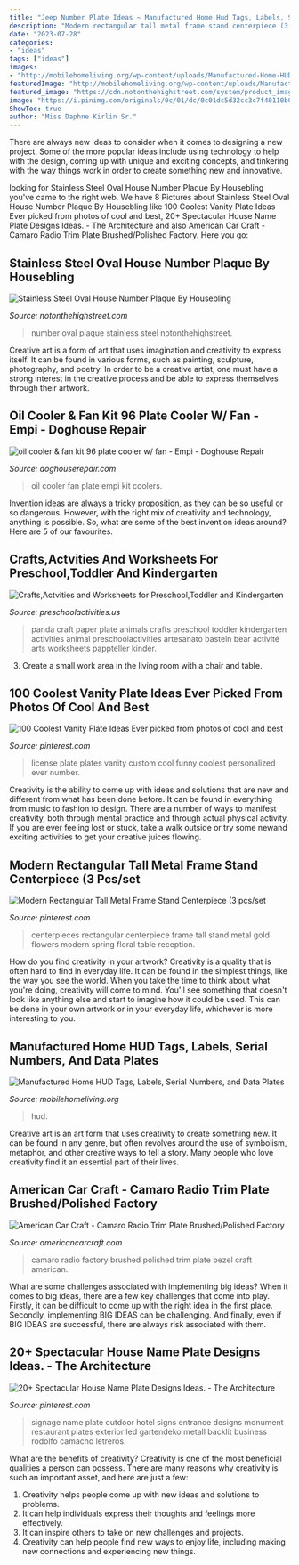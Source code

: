 ```yaml
---
title: "Jeep Number Plate Ideas ~ Manufactured Home Hud Tags, Labels, Serial Numbers, And Data Plates"
description: "Modern rectangular tall metal frame stand centerpiece (3 pcs/set"
date: "2023-07-28"
categories:
- "ideas"
tags: ["ideas"]
images:
- "http://mobilehomeliving.org/wp-content/uploads/Manufactured-Home-HUD-Tags-Labels-Serial-Numbers-and-Data-Plates.png"
featuredImage: "http://mobilehomeliving.org/wp-content/uploads/Manufactured-Home-HUD-Tags-Labels-Serial-Numbers-and-Data-Plates.png"
featured_image: "https://cdn.notonthehighstreet.com/system/product_images/images/000/818/197/original_stainless-steel-oval-house-number-plaque.jpg"
image: "https://i.pinimg.com/originals/0c/01/dc/0c01dc5d32cc3c7f40110b08e5c3ee95.jpg"
ShowToc: true
author: "Miss Daphne Kirlin Sr."
---
```



There are always new ideas to consider when it comes to designing a new project. Some of the more popular ideas include using technology to help with the design, coming up with unique and exciting concepts, and tinkering with the way things work in order to create something new and innovative.

	

		
looking for Stainless Steel Oval House Number Plaque By Housebling you've came to the right web. We have 8 Pictures about Stainless Steel Oval House Number Plaque By Housebling like 100 Coolest Vanity Plate Ideas Ever picked from photos of cool and best, 20+ Spectacular House Name Plate Designs Ideas. - The Architecture and also American Car Craft - Camaro Radio Trim Plate Brushed/Polished Factory. Here you go:
		
    
## Stainless Steel Oval House Number Plaque By Housebling

<img loading=lazy src="https://cdn.notonthehighstreet.com/system/product_images/images/000/818/197/original_stainless-steel-oval-house-number-plaque.jpg" onerror="this.onerror=null;this.src='https://tse2.mm.bing.net/th?id=OIP.AHgJYqwixzdmk5z76E7G6AHaFU&amp;pid=15.1';" alt="Stainless Steel Oval House Number Plaque By Housebling">

_Source: notonthehighstreet.com_

>number oval plaque stainless steel notonthehighstreet. 

	

Creative art is a form of art that uses imagination and creativity to express itself. It can be found in various forms, such as painting, sculpture, photography, and poetry. In order to be a creative artist, one must have a strong interest in the creative process and be able to express themselves through their artwork.

    
## Oil Cooler &amp; Fan Kit 96 Plate Cooler W/ Fan - Empi - Doghouse Repair

<img loading=lazy src="https://static.doghouserepair.com/images/products/thumbnails/2713158636.jpg" onerror="this.onerror=null;this.src='https://tse2.mm.bing.net/th?id=OIP.AvBso4VrLfZJxWEHeTV2PAAAAA&amp;pid=15.1';" alt="oil cooler &amp; fan kit 96 plate cooler w/ fan - Empi - Doghouse Repair">

_Source: doghouserepair.com_

>oil cooler fan plate empi kit coolers. 

	

Invention ideas are always a tricky proposition, as they can be so useful or so dangerous. However, with the right mix of creativity and technology, anything is possible. So, what are some of the best invention ideas around? Here are 5 of our favourites.

    
## Crafts,Actvities And Worksheets For Preschool,Toddler And Kindergarten

<img loading=lazy src="http://www.preschoolactivities.us/wp-content/uploads/2017/03/paper-plate-panda-craft.jpg" onerror="this.onerror=null;this.src='https://tse4.mm.bing.net/th?id=OIP.6UXiQTIyWK5a5f4q_gMH_gHaNK&amp;pid=15.1';" alt="Crafts,Actvities and Worksheets for Preschool,Toddler and Kindergarten">

_Source: preschoolactivities.us_

>panda craft paper plate animals crafts preschool toddler kindergarten activities animal preschoolactivities artesanato basteln bear activité arts worksheets pappteller kinder. 

	

3. Create a small work area in the living room with a chair and table. 

    
## 100 Coolest Vanity Plate Ideas Ever Picked From Photos Of Cool And Best

<img loading=lazy src="https://i.pinimg.com/736x/c8/4e/26/c84e26a105b5a385eb20bc74fb03d9ee.jpg" onerror="this.onerror=null;this.src='https://tse1.mm.bing.net/th?id=OIP.s2FqZLSdVjJRALS3qrLijwHaFV&amp;pid=15.1';" alt="100 Coolest Vanity Plate Ideas Ever picked from photos of cool and best">

_Source: pinterest.com_

>license plate plates vanity custom cool funny coolest personalized ever number. 

	

Creativity is the ability to come up with ideas and solutions that are new and different from what has been done before. It can be found in everything from music to fashion to design. There are a number of ways to manifest creativity, both through mental practice and through actual physical activity. If you are ever feeling lost or stuck, take a walk outside or try some newand exciting activities to get your creative juices flowing.

    
## Modern Rectangular Tall Metal Frame Stand Centerpiece (3 Pcs/set

<img loading=lazy src="https://i.pinimg.com/originals/0c/01/dc/0c01dc5d32cc3c7f40110b08e5c3ee95.jpg" onerror="this.onerror=null;this.src='https://tse2.mm.bing.net/th?id=OIP.GlsoU9WTjSkeX4s1cRXsiAHaNG&amp;pid=15.1';" alt="Modern Rectangular Tall Metal Frame Stand Centerpiece (3 pcs/set">

_Source: pinterest.com_

>centerpieces rectangular centerpiece frame tall stand metal gold flowers modern spring floral table reception. 

	

How do you find creativity in your artwork?
Creativity is a quality that is often hard to find in everyday life. It can be found in the simplest things, like the way you see the world. When you take the time to think about what you're doing, creativity will come to mind. You'll see something that doesn't look like anything else and start to imagine how it could be used. This can be done in your own artwork or in your everyday life, whichever is more interesting to you.

    
## Manufactured Home HUD Tags, Labels, Serial Numbers, And Data Plates

<img loading=lazy src="http://mobilehomeliving.org/wp-content/uploads/Manufactured-Home-HUD-Tags-Labels-Serial-Numbers-and-Data-Plates.png" onerror="this.onerror=null;this.src='https://tse4.mm.bing.net/th?id=OIP.txUp5mTiUE0r5a4Qh_P63QHaGN&amp;pid=15.1';" alt="Manufactured Home HUD Tags, Labels, Serial Numbers, and Data Plates">

_Source: mobilehomeliving.org_

>hud. 

	

Creative art is an art form that uses creativity to create something new. It can be found in any genre, but often revolves around the use of symbolism, metaphor, and other creative ways to tell a story. Many people who love creativity find it an essential part of their lives.

    
## American Car Craft - Camaro Radio Trim Plate Brushed/Polished Factory

<img loading=lazy src="https://cdn.shopify.com/s/files/1/0985/6994/products/2010-2015-camaro-factory-radio-trim-plate-brushed-with-polished-bezel-american-car-craft-190995.jpeg?v=1552416170" onerror="this.onerror=null;this.src='https://tse3.mm.bing.net/th?id=OIP.khTKF1po7nTpnHc1L-2rlwHaFj&amp;pid=15.1';" alt="American Car Craft - Camaro Radio Trim Plate Brushed/Polished Factory">

_Source: americancarcraft.com_

>camaro radio factory brushed polished trim plate bezel craft american. 

	

What are some challenges associated with implementing big ideas?
When it comes to big ideas, there are a few key challenges that come into play. Firstly, it can be difficult to come up with the right idea in the first place. Secondly, implementing BIG IDEAS can be challenging. And finally, even if BIG IDEAS are successful, there are always risk associated with them.

    
## 20+ Spectacular House Name Plate Designs Ideas. - The Architecture

<img loading=lazy src="https://i.pinimg.com/736x/85/3a/a5/853aa5da3dd868a6d38feaf9e33d12ae.jpg" onerror="this.onerror=null;this.src='https://tse1.mm.bing.net/th?id=OIP.TP02D2vH15bU9QzvUGXyNwHaFj&amp;pid=15.1';" alt="20+ Spectacular House Name Plate Designs Ideas. - The Architecture">

_Source: pinterest.com_

>signage name plate outdoor hotel signs entrance designs monument restaurant plates exterior led gartendeko metall backlit business rodolfo camacho letreros. 

	

What are the benefits of creativity?
Creativity is one of the most beneficial qualities a person can possess. There are many reasons why creativity is such an important asset, and here are just a few: 
1. Creativity helps people come up with new ideas and solutions to problems. 
2. It can help individuals express their thoughts and feelings more effectively.
3. It can inspire others to take on new challenges and projects.
4. Creativity can help people find new ways to enjoy life, including making new connections and experiencing new things.

